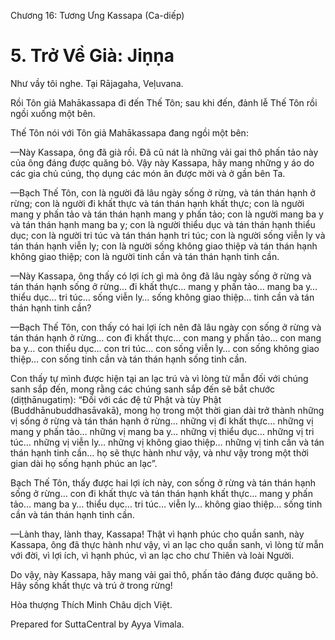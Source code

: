  

Chương 16: Tương Ưng Kassapa (Ca-diếp)

# 5\. Trở Về Già: Jiṇṇa

Như vầy tôi nghe. Tại Rājagaha, Veḷuvana.

Rồi Tôn giả Mahākassapa đi đến Thế Tôn; sau khi đến, đảnh lễ Thế Tôn rồi ngồi xuống một bên.

Thế Tôn nói với Tôn giả Mahākassapa đang ngồi một bên:

—Này Kassapa, ông đã già rồi. Ðã cũ nát là những vải gai thô phấn tảo này của ông đáng được quăng bỏ. Vậy này Kassapa, hãy mang những y áo do các gia chủ cúng, thọ dụng các món ăn được mời và ở gần bên Ta.

—Bạch Thế Tôn, con là người đã lâu ngày sống ở rừng, và tán thán hạnh ở rừng; con là người đi khất thực và tán thán hạnh khất thực; con là người mang y phấn tảo và tán thán hạnh mang y phấn tảo; con là người mang ba y và tán thán hạnh mang ba y; con là người thiểu dục và tán thán hạnh thiểu dục; con là người tri túc và tán thán hạnh tri túc; con là người sống viễn ly và tán thán hạnh viễn ly; con là người sống không giao thiệp và tán thán hạnh không giao thiệp; con là người tinh cần và tán thán hạnh tinh cần.

—Này Kassapa, ông thấy có lợi ích gì mà ông đã lâu ngày sống ở rừng và tán thán hạnh sống ở rừng… đi khất thực… mang y phấn tảo… mang ba y… thiểu dục… tri túc… sống viễn ly… sống không giao thiệp… tinh cần và tán thán hạnh tinh cần?

—Bạch Thế Tôn, con thấy có hai lợi ích nên đã lâu ngày con sống ở rừng và tán thán hạnh ở rừng… con đi khất thực… con mang y phấn tảo… con mang ba y… con thiểu dục… con tri túc… con sống viễn ly… con sống không giao thiệp… con sống tinh cần và tán thán hạnh sống tinh cần.

Con thấy tự mình được hiện tại an lạc trú và vì lòng từ mẫn đối với chúng sanh sắp đến, mong rằng các chúng sanh sắp đến sẽ bắt chước (diṭṭhānugatiṃ): “Ðối với các đệ tử Phật và tùy Phật (Buddhānubuddhasāvakā), mong họ trong một thời gian dài trở thành những vị sống ở rừng và tán thán hạnh ở rừng… những vị đi khất thực… những vị mang y phấn tảo… những vị mang ba y… những vị thiểu dục… những vị tri túc… những vị viễn ly… những vị không giao thiệp… những vị tinh cần và tán thán hạnh tinh cần… họ sẽ thực hành như vậy, và như vậy trong một thời gian dài họ sống hạnh phúc an lạc”.

Bạch Thế Tôn, thấy được hai lợi ích này, con sống ở rừng và tán thán hạnh sống ở rừng… con đi khất thực và tán thán hạnh khất thực… mang y phấn tảo… mang ba y… thiểu dục… tri túc… viễn ly… không giao thiệp… sống tinh cần và tán thán hạnh tinh cần.

—Lành thay, lành thay, Kassapa! Thật vì hạnh phúc cho quần sanh, này Kassapa, ông đã thực hành như vậy, vì an lạc cho quần sanh, vì lòng từ mẫn với đời, vì lợi ích, vì hạnh phúc, vì an lạc cho chư Thiên và loài Người.

Do vậy, này Kassapa, hãy mang vải gai thô, phấn tảo đáng được quăng bỏ. Hãy sống khất thực và trú ở trong rừng!

Hòa thượng Thích Minh Châu dịch Việt.

Prepared for SuttaCentral by Ayya Vimala.